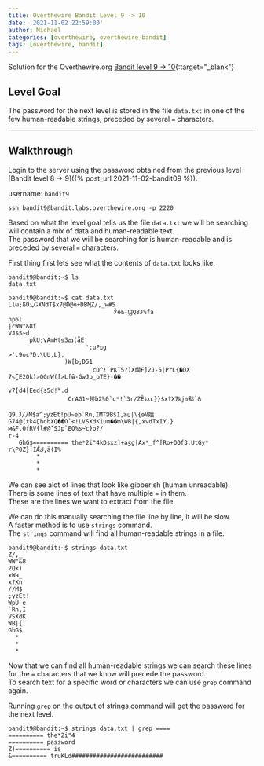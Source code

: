 ```yaml
---
title: Overthewire Bandit Level 9 -> 10
date: '2021-11-02 22:59:00'
author: Michael
categories: [overthewire, overthewire-bandit]
tags: [overthewire, bandit]
---
```


Solution for the Overthewire.org [Bandit level 9 -> 10](https://overthewire.org/wargames/bandit/bandit10.html){:target="\_blank"}

## Level Goal 
The password for the next level is stored in the file `data.txt` in one of the few human-readable strings, preceded by several `=` characters.

---

## Walkthrough

Login to the server using the password obtained from the previous level [Bandit level 8 -> 9]({% post_url 2021-11-02-bandit09 %}). 

username: `bandit9` 

```
ssh bandit9@bandit.labs.overthewire.org -p 2220
```

Based on what the level goal tells us the file `data.txt` we will be searching will contain a mix of data and human-readable text.  
The password that we will be searching for is human-readable and is preceded by several `=` characters.  


First thing first lets see what the contents of `data.txt` looks like.

```shell
bandit9@bandit:~$ ls
data.txt

bandit9@bandit:~$ cat data.txt 
Llω;ßOܛǤXNdT$x7@D@o+DBM֢Z/,_w#5
                              Ўe&-ϢQ8J%fa
np6l
|cWW"&8f
VJ$S~d
      pkU;ֿvAmHtɘ3ߘ(ǟE'
                      ':uPעg
>'.9oc?D.\UU,L},
                )W[b;D51
                        cD^!`PKT5?)X爓F]2J-5|PrL{�DX
7<ʗE2Qk)>QGnW([>L[ŵ-GwJp_pTE}-��

v7[d4[Eed{s5d!۫*.d
                 CrAG1~趤b2%0`c*!`3r/ZȆڎxʟ}}$x?X7ҟjͽ黜`&
                                                        Q9܅J//M$a^;yzEt!pU~eϸ`Rn,IMTՁB$1,ɚџ|\{ɘV媼G74@[tk4ӶhobXQ��O`<!LVSXdKium��m\WB|{,xvdТxIY.}м&F,0fRV{l#@^SJp`EO%s~֬c}o?/
r-4
   GhG$========== the*2i"4kDsxz]+aƽg|Ax*_f^[Ro+OQf3,UtGy*
r\P0Z}آIǢك,ä(I%
        *
        *
        *
```

We can see alot of lines that look like gibberish (human unreadable).  
There is some lines of text that have multiple `=` in them.  
These are the lines we want to extract from the file.

We can do this manually searching the file line by line, it will be slow.  
A faster method is to use `strings` command.  
The `strings` command will find all human-readable strings in a file.


```shell
bandit9@bandit:~$ strings data.txt
Z/,_
WW"&8
2Qk)
xWa_
x?Xn
//M$
;yzEt!
WpU~e
`Rn,I
VSXdK
WB|{
GhG$
  *
  *
  *
```

Now that we can find all human-readable strings we can search these lines for the `=` characters that we know will precede the password.  
To search text for a specific word or characters we can use `grep` command again.

Running `grep` on the output of strings command will get the password for the next level.

```shell
bandit9@bandit:~$ strings data.txt | grep ====
========== the*2i"4
========== password
Z)========== is
&========== truKLd##########################
```